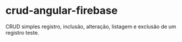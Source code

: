 # crud-angular-firebase
CRUD simples registro, inclusão, alteração, listagem e exclusão de um registro teste.
